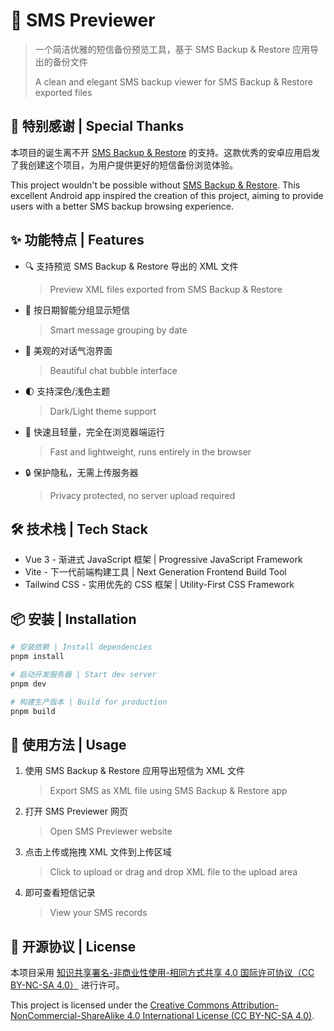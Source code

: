 # 📱 SMS Previewer

> 一个简洁优雅的短信备份预览工具，基于 SMS Backup & Restore 应用导出的备份文件
>
> A clean and elegant SMS backup viewer for SMS Backup & Restore exported files

## 💝 特别感谢 | Special Thanks

本项目的诞生离不开 [SMS Backup & Restore](https://play.google.com/store/apps/details?id=com.riteshsahu.SMSBackupRestore) 的支持。这款优秀的安卓应用启发了我创建这个项目，为用户提供更好的短信备份浏览体验。

This project wouldn't be possible without [SMS Backup & Restore](https://play.google.com/store/apps/details?id=com.riteshsahu.SMSBackupRestore). This excellent Android app inspired the creation of this project, aiming to provide users with a better SMS backup browsing experience.

## ✨ 功能特点 | Features

- 🔍 支持预览 SMS Backup & Restore 导出的 XML 文件
  > Preview XML files exported from SMS Backup & Restore
- 📅 按日期智能分组显示短信
  > Smart message grouping by date
- 💬 美观的对话气泡界面
  > Beautiful chat bubble interface
- 🌓 支持深色/浅色主题
  > Dark/Light theme support
- 🚀 快速且轻量，完全在浏览器端运行
  > Fast and lightweight, runs entirely in the browser
- 🔒 保护隐私，无需上传服务器
  > Privacy protected, no server upload required

## 🛠️ 技术栈 | Tech Stack

- Vue 3 - 渐进式 JavaScript 框架 | Progressive JavaScript Framework
- Vite - 下一代前端构建工具 | Next Generation Frontend Build Tool
- Tailwind CSS - 实用优先的 CSS 框架 | Utility-First CSS Framework

## 📦 安装 | Installation

```bash
# 安装依赖 | Install dependencies
pnpm install

# 启动开发服务器 | Start dev server
pnpm dev

# 构建生产版本 | Build for production
pnpm build
```

## 🚀 使用方法 | Usage

1. 使用 SMS Backup & Restore 应用导出短信为 XML 文件
   > Export SMS as XML file using SMS Backup & Restore app
2. 打开 SMS Previewer 网页
   > Open SMS Previewer website
3. 点击上传或拖拽 XML 文件到上传区域
   > Click to upload or drag and drop XML file to the upload area
4. 即可查看短信记录
   > View your SMS records

## 📝 开源协议 | License

本项目采用 [知识共享署名-非商业性使用-相同方式共享 4.0 国际许可协议（CC BY-NC-SA 4.0）](https://creativecommons.org/licenses/by-nc-sa/4.0/deed.zh) 进行许可。

This project is licensed under the [Creative Commons Attribution-NonCommercial-ShareAlike 4.0 International License (CC BY-NC-SA 4.0)](https://creativecommons.org/licenses/by-nc-sa/4.0/).
